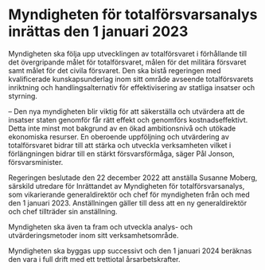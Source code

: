 # Myndigheten för totalförsvarsanalys inrättas den 1 januari 2023

Myndigheten ska följa upp utvecklingen av totalförsvaret i förhållande till det övergripande målet för totalförsvaret, målen för det militära försvaret samt målet för det civila försvaret. Den ska bistå regeringen med kvalificerade kunskapsunderlag inom sitt område avseende totalförsvarets inriktning och handlingsalternativ för effektivisering av statliga insatser och styrning.

– Den nya myndigheten blir viktig för att säkerställa och utvärdera att de insatser staten genomför får rätt effekt och genomförs kostnadseffektivt. Detta inte minst mot bakgrund av en ökad ambitionsnivå och utökade ekonomiska resurser. En oberoende uppföljning och utvärdering av totalförsvaret bidrar till att stärka och utveckla verksamheten vilket i förlängningen bidrar till en stärkt försvarsförmåga, säger Pål Jonson, försvarsminister.

Regeringen beslutade den 22 december 2022 att anställa Susanne Moberg, särskild utredare för Inrättandet av Myndigheten för totalförsvarsanalys, som vikarierande generaldirektör och chef för myndigheten från och med den 1 januari 2023. Anställningen gäller till dess att en ny generaldirektör och chef tillträder sin anställning.

Myndigheten ska även ta fram och utveckla analys- och utvärderingsmetoder inom sitt verksamhetsområde.

Myndigheten ska byggas upp successivt och den 1 januari 2024 beräknas den vara i full drift med ett trettiotal årsarbetskrafter.
